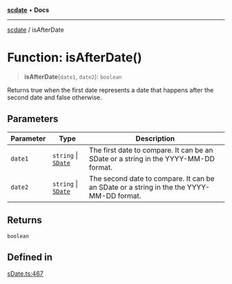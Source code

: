 [**scdate**](../README.md) • **Docs**

---

[scdate](../README.md) / isAfterDate

# Function: isAfterDate()

> **isAfterDate**(`date1`, `date2`): `boolean`

Returns true when the first date represents a date that happens after the
second date and false otherwise.

## Parameters

| Parameter | Type                                       | Description                                                                              |
| --------- | ------------------------------------------ | ---------------------------------------------------------------------------------------- |
| `date1`   | `string` \| [`SDate`](../classes/SDate.md) | The first date to compare. It can be an SDate or a string in the YYYY-MM-DD format.      |
| `date2`   | `string` \| [`SDate`](../classes/SDate.md) | The second date to compare. It can be an SDate or a string in the the YYYY-MM-DD format. |

## Returns

`boolean`

## Defined in

[sDate.ts:467](https://github.com/ericvera/scdate/blob/main/src/sDate.ts#L467)
